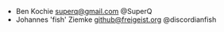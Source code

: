 * Ben Kochie <superq@gmail.com> @SuperQ
* Johannes 'fish' Ziemke <github@freigeist.org> @discordianfish

